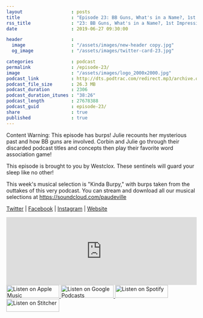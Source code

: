 ```yaml
---
layout                  : posts
title                   : "Episode 23: BB Guns, What's in a Name?, 1st Impressions, Kinda Burpy"
rss_title               : "23: BB Guns, What's in a Name?, 1st Impressions, Kinda Burpy"
date                    : 2019-06-27 09:30:00

header                  : 
  image                 : "/assets/images/new-header copy.jpg"
  og_image              : "/assets/images/twitter-card-23.jpg"

categories              : podcast
permalink               : /episode-23/
image                   : "/assets/images/logo_2000x2000.jpg"
podcast_link            : http://dts.podtrac.com/redirect.mp3/archive.org/download/paudeville-ep-23/paudeville-ep-23.mp3
podcast_file_size       : 26.3 MB
podcast_duration        : 2306
podcast_duration_itunes : "38:26"
podcast_length          : 27678388
podcast_guid            : episode-23/
share                   : true
published               : true 
---
```

Content Warning: This episode has burps! Julie recounts her mysterious past and how BB guns are involved. 
Corbin and Julie go through their discarded podcast titles and concepts then play their favorite word association game!

This episode is brought to you by Westclox. These sentinels will guard your sleep like no other!

This week's musical selection is "Kinda Burpy," with burps taken from the outtakes of this very podcast. You can stream and download all our musical selections at <a href="https://soundcloud.com/paudeville">https://soundcloud.com/paudeville</a>

<a href="https://twitter.com/paudeville">Twitter</a> | <a href="https://www.facebook.com/paudeville">Facebook</a> | <a href="https://www.instagram.com/paudevilleshow/">Instagram</a> | <a href="https://paudeville.com/">Website</a>

<iframe scrolling="no" frameborder="0" style="width:100%;height:180px;border:0;overflow:hidden;" width="100%" height="180" src="https://app.stitcher.com/splayer/f/363388/62214085?el=0&refid=stpr"></iframe>

<a href="https://itunes.apple.com/us/podcast/paudeville/id1450915591">
	<img src='{{ site.url }}{{ site.baseurl }}/assets/images/US_UK_Apple_Podcasts_Listen_Badge_RGB_140x34.png' width='140px' height='34' alt='Listen on Apple Music'/>
</a>
<a href="https://play.google.com/music/m/Igre2ostm2ltqiq4sabzzrl5jcy?t=Paudeville">
	<img src='{{ site.url }}{{ site.baseurl }}/assets/images/google_podcasts_badge_140x34.png' width='140px' height='34' alt='Listen on Google Podcasts'/>
</a>
<a href="https://open.spotify.com/show/4q5RNUUtU4XFqsymP7dcTw">
	<img src='{{ site.url }}{{ site.baseurl }}/assets/images/Spotify_Listen_Badge_RGB_140x34.png' width='140px' height='34' alt='Listen on Spotify'/>
</a>
<a href="https://www.stitcher.com/s?fid=363388&refid=stpr">
	<img src='{{ site.url }}{{ site.baseurl }}/assets/images/Stitcher_Listen_Badge_Color_Dark_BG_140x34.png' width='140px' height='34' alt='Listen on Stitcher'/>
</a>
